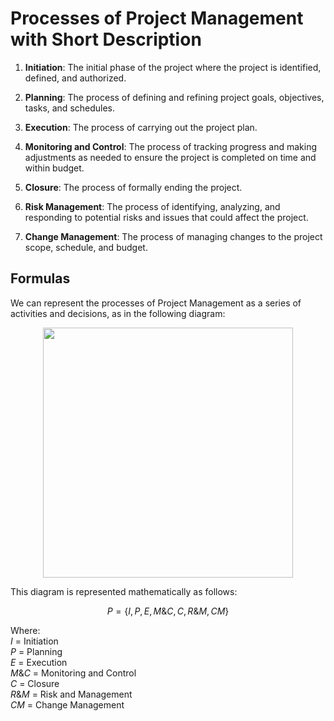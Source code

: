 

# Processes of Project Management with Short Description

1. **Initiation**: The initial phase of the project where the project is identified, defined, and authorized.

2. **Planning**: The process of defining and refining project goals, objectives, tasks, and schedules.

3. **Execution**: The process of carrying out the project plan.

4. **Monitoring and Control**: The process of tracking progress and making adjustments as needed to ensure the project is completed on time and within budget.

5. **Closure**: The process of formally ending the project.

6. **Risk Management**: The process of identifying, analyzing, and responding to potential risks and issues that could affect the project.

7. **Change Management**: The process of managing changes to the project scope, schedule, and budget.

## Formulas

We can represent the processes of Project Management as a series of activities and decisions, as in the following diagram:

<p align="center">
    <img src="https://upload.wikimedia.org/wikipedia/commons/thumb/2/2e/Project_management_processes.svg/800px-Project_management_processes.svg.png" width="400"/>
</p>

This diagram is represented mathematically as follows:

$$P = \{I, P, E, M\&C, C, R\&M, CM \}$$

Where:  
$I$ = Initiation  
$P$ = Planning  
$E$ = Execution  
$M\&C$ = Monitoring and Control  
$C$ = Closure  
$R\&M$ = Risk and Management  
$CM$ = Change Management